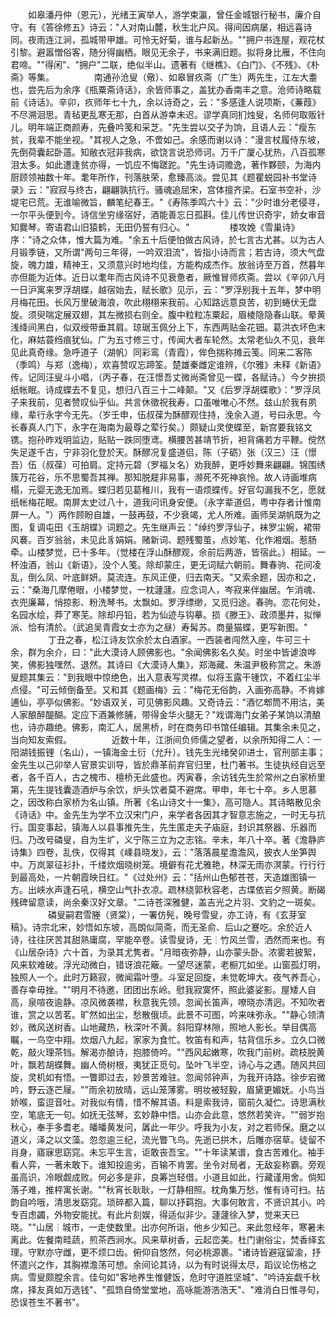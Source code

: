 <!-- { "loadSidebar": true } -->
　　如皋潘丹仲（恩元），光绪王寅举人，游学束瀛，曾任金城银行秘书，廉介自守。有《答徐修五》诗云："人对南山麓，秋生北户风。得间因病屡，相远喜诗同。夜雨连江涧，孤城带甲雄。可怜无好菊，谁与起新丛。""拥户书连屋，观花杖引黎。避嚣憎俗客，随分得幽栖。眼见无余子，书来满旧题。拟将身比雁，不住向君啼。""得闲"、"拥户"二联，绝似半山。遗著有《继樵》、《白门》、《不残》、《朴斋》等集。
　　
　　南通孙沧叟（儆）、如皋冒疚斋（广生）两先生，江左大耋也，尝先后为余序《瓶粟斋诗话》，余皆师事之，盖犹办香南丰之意。沧师诗略载前《诗话》。辛卯，疚师年七十九，余以诗奇之，云："多感逢人说项斯，《蒹葭》不尽溯洄思。青毡更乱寒无那，白首从游幸未迟。谬学真同扪烛叟，名师何取贩针儿。明年端正商颜寿，先叠吟笺和采芝。"先生尝以交子为饷，且语人云："瘦东贫，我辈不能坐视。"其视人之急，不啻如己。余感而谢以诗："漫言杖履侍东坡，先倒荷囊起卧薖。知敝衣冠非我病，欲饶言说恐师诃。万千广厦心犹热，八百孤寒泪太多。如此遭逢贫亦得，一饥应不悔蹉跎。"先生诗词赡逸，著作夥颐，为海内厨顾领袖数十年。耄年所作，刊落肤荣，愈臻高淡。尝见其《题瞿蜕园补书堂诗录》云："寂寂与终古，翩翩孰抗行。骚魂追屈宋，宫体擅齐梁。石室书空补，沙堤宅已荒。无谁喻微旨，麟笔纪春王。"《寿陈季鸣六十》云："少时谁分老侵寻，一尔平头便到今。诗信坐穷缘宿好，酒能善忘日孤斟。佳儿传世识奇宇，娇女审音知爨琴。寄语君山旧猿鹤，无田仍誓有归心。"
　　
　　楼攻娩《雪巢诗》序："诗之众体，惟大篇为难。"余五十后便怕做古风诗，於七言古尤甚。以为古人月锻季链，又所谓"两句三年得，一吟双泪流"，皆指小诗而言；若古诗，须大气盘旋，魄力雄，精神王，又须意兴时地均佳，方能构成杰作。放翁诗至万首，然暮年亦但能为近体。近日以耄年而古风诗不见衰惫者，厥惟冒师疚斋。尝以《辛卯八月一日沪寓来罗浮胡蝶，越宿始去，赋长歌》见示，云："罗浮别我十五年，梦中明月梅花田。长风万里破海浪，吹此栩栩来我前。心知路远意良苦，初到蜷伏无盘旋。须臾喘定展双翅，其左微损右则全。腹中粒粒冻粟起，眉棱隐隐春山联。晕黄浅绛间黑白，似双绶带垂其肩。琼琚玉佩分上下，东西两贴金花钿。葛洪衣坏色末化，麻姑蓑绉痕犹仙。广为五寸修三寸，传闻大者车轮然。太常老仙久不见，衰年见此真奇缘。急呼道子（湖帆）同彩鸾（青霞），侔色揣称摊云笺。同来二客陈（季鸣）与郑（逸梅），欢喜赞叹忘蹄筌。楚雄秦雌定谁辨，《尔雅》未释《新语》传。记同汪叟斗小唱，（丙子春，在汪憬吾丈微尚斋曾见一蝶，各赋诗。）今夕拚损纸帐眠。诗成蝶去不复见，想归八百三十二峰颠。"又《后罗浮胡蝶歌》："罗浮凤子来我前，见者赞叹仙乎仙。共言休徵祝我寿，口虽唯唯心不然。兹山於我有夙缘，辈行永字今无先。（岁壬申，伍叔葆为酥醪观住持，浼余入道，号曰永思。今长春真人门下，永字在海南为最尊之荤行矣。）颇疑山灵使蝶至，新宫要我铭文镌。抱孙昨戏明监边，贴贴一跌同堕鸢。横腰苦甚靖节折，袒背痛若方平鞭。傥然失足遂千古，宁非羽化登於天。酥醪况复盛道侣，陈（子砺）张（汉三）汪（憬吾）伍（叔葆）可拍肩。定持元碧（罗福ㄆ名）劝我醉，更呼妙舞来翩翩。锦围绣簇万花谷，乐不思蜀吾其禅。那知脱屣非易事，濒死不死神哀怜。故人诗画堆病榻，元婴无逸无加焉。蝶归若见葛稚川，我有一语烦蝶传。好官勾漏我不乞，愿就纸帐梅花眠。南屏太史过八十，道我问讯身安便。（永字辈道侣，粤中存者计惟南屏一人。"）两作顾盼自雄，一鼓再鼓，不少衰竭，尤人所难。画师吴湖帆既为之图，复调屯田《玉胡蝶》词题之。先生继声云："绰约罗浮仙子，袜罗尘婉，裙带风褰。百岁翁翁，未见此豸娟娟。赌新词、题残蜀茧，点妙笔、化作湘烟。惹肠牵。山楼梦觉，已十多年。（觉楼在浮山酥醪观，佘前后两游，皆宿此。）相延。一杯浊酒，翁山《新语》，没个人笺。除却蒙庄，更无词赋六朝前。舞春驹、花间凌乱，倒么凤、叶底鲜妍。莫流连。东风正便，归去南天。"又索余题，因亦和之，云："桑海几摩倦眼，小楼梦觉，一枕蘧蘧。应念词人，岑寂来伴幽居。乍消魂、衣兜廉幕，悄掠影、粉洗琴书。太飘如。罗浮缥缈，又觅归途。春驹。恋花何处，名园水绘，莽了寒芜。除却丹铅，若为仙迹与钩摹。损《滕王》、政须墨井，拟惮派、恰有清於。（武追吴青霞女士亦为之昼）寿髯苏。商量猫蝶，更写新图。"
　　
　　丁丑之春，松江诗友饮余於太白酒家。一西装者闯然入座，牛可三十余，群为余介，曰："此大漠诗人顾佛影也。"余闻佛影名久矣。时坐中皆谑浪哗笑，佛影独嘿然、退然。其诗曰《大漠诗人集》，郑海藏、朱温尹极称赏之。朱游叟题其集云："到我眼中惊绝色，出入意表写灵襟。似将玉露干锺饮，不着红尘半点侵。"可云倾倒备至。又和其《题画梅》云："梅花无俗韵，入画弥高静。不肯嫁逋仙，亭亭似佛影。"妙语双关，可见佛影风趣。又奇诗云："酒忆郫筒不用沽，美人家酿醉醍醐。定应下酒兼修脯，带得金华火腿无？"戏谓海门女弟子某饷以清酿也，诗亦趣绝。佛影，南汇人，居黑桥，时在商务印书馆任编辑。其集余未见之，当向知友索假。
　　
　　近数十年，江浙间负师儒之望者，以余所知得二人：一阳湖钱振锂（名山），一镇海金土衍（允升）。钱先生光绪癸卯进士，官刑部主事；金先生以己卯举人官景实训导，皆於鼎革前弃官归里，杜门著书。生徒执经自远至者，各千百人，古之槐市、檀桥无此盛也。丙寅春，余访钱先生於常州之白家桥里第，先生提钱囊造酒炉与余饮，炉头饮者莫不避席。甲申，年七十卒。乡人思慕之，因改称白家桥为名山镇。所著《名山诗文十一集》，高可隐人。其诗略散见余《诗话》中。金先生为学不立汉宋门户，来学者各因其才智意志施之，一时无与抗行。国变事起，镇海人以县事推先生，先生匿走夫子庙庭，封识其祭器、乐器而归。乃改号磷叟，自为生圹，义宁陈三立为之志铭。辛未，年八十卒。著《澹静庐诗集》四卷，乱佚，仅得其《嵊县晓发》，云："落落晨星澹澹风，披衣人坐笋舆中。万岚翠征衫扑，千缕炊烟晓树笼。境僻有花尤雅艳，林深无雨亦溟蒙。行行行到最高处，一片朝霞映日红。"《过处州》云："括州山色郁苍苍，天造雄图镇一方。出峡水声逢石吼，横空山气扑衣凉。疏林绕郭秋容老，古堞依岩夕照黄。断碣残碑留意读，尚余秦汉好文章。"二诗苍深雅健，盖吉光之片羽、文豹之一斑矣。
　　
　　磷叟嗣君雪塍（贤棠），一署仿髡，晚号雪叟，亦工诗，有《玄芽室稿》。诗宗北宋，妙悟如东坡，高朗似简斋，而无圣俞、后山之蹇吃。余於近人诗，往往厌苦其甜熟庸腐，罕能卒卷。读雪叟诗，无┆竹风兰雪，洒然而来也。有《山居杂诗》六十首，为录其尤隽者。"月暗夜弥静，山亦蒙头卧。浓雾若披絮，风来软难破。浮光动微白，错讶浪花簸。一望尽迷蒙，老橱兀如坐。山窗孤灯明，独照人一个。此时万籁寂，微闻霜叶堕。斗室足回旋，未觉乾坤大。夜气养吾心，善存幸毋挫。""明月不待邀，团团出东岭。慰我寂寞怀，照此婆娑影。屋矮人自高，泉喧夜逾静。凉风微袭襟，秋意我先领。忽闻长笛声，嘹晓亦清迥。不知吹者谁，赏之以苦茗。旷然如出尘，愁散俄顷。此景不可图，吟来味弥永。""静心领清妙，微风送树香。山地藏热，秋深叶不黄。斜阳穿林隙，照地人影长。举目偶高瞩，一鸟空中翔。炊烟八九起，家家为食忙。牧笛有和声，牯背信乐乡。立久口微乾，敲火理茶铛。解渴亦酿诗，抱膝倚吟。""西风起嫩寒，吹我门前树。疏枝脱黄叶，飘若胡蝶舞。幽人倚树根，夷犹正觅句。坠叶飞半空，诗心与之遇。随风共回旋，灵机如有悟。一瞥即过去，妙景苦难驻。忽闻邻钟声，为我开诗路。徐步宕微吟，野云逐芒屦。""雨余初放晴，远山笼薄雾。明妆被轻毅，眉黛更媚妩。小鸟当娇喉，蛮逗音吐。对我似有情，惜不解其语。料是索我诗，窗前久凝伫。诗思满秋空，笔底无一句。如抚无弦琴，玄妙静中悟。山亦会此意，悠然若笑许。""弱岁抱秋心，奉手多耆老。皤皤黄发问，羼此一年少。呼我为小友，对之若师保。磨之以道义，泽之以文藻。忽忽逾三纪，流光瞥飞鸟。先逝已拱木，后雕亦宿草。徒留不肖身，寤寐思窈窕。未忘平生言，讵敢丧吾宝。""十年读某谱，食古苦难化。袖手看人弈，一著未敢下。谁知投逾劣，百输不肯罢。坐令对局者，无敌妄称霸。旁观虽高识，冷眼觑成败。何必多是非，良筹岂轻借。小道且如此，行藏谨用舍。倘知落子难，推枰寓长谢。""秋宵长耿耿，一灯静相照。枕角集万愁，惟有诗可扫。拈韵自吟哦，清思发窈窕。琐碎都入篇，聊以抒羁抱。大事何敢言，不贤识其小。吟专百虑蠲，外物安能扰。有此片刻娱，得适似非少。蘧蘧徐入梦，觉来天已晓。""山居┆城市，一走使数里。出亦何所诣，他乡少知己。来此忽经年，寒暑未离此。佐餐南畦蔬，煎茶西涧水。风来草树香，云起峦美。杜门谢俗尘，焚香绎玄理。守默亦守雌，更不烦口齿。俯仰自悠然，何必桃源裹。"诸诗皆避寇留渝，抒怀遣兴之作，其胸襟澹荡可想。余间论其诗，以为有时说得太尽，蹈议论伤格之病。雪叟颇膛余言。佳句如"客地养生惟健饭，危时守道胜坚城"、"吟诗妄觑千秋席，择友真如万选钱"、"孤筇自倚堂堂地，高咏能游浩浩天"、"难消白日惟寻句，恐误苍生不著书"。
　　
